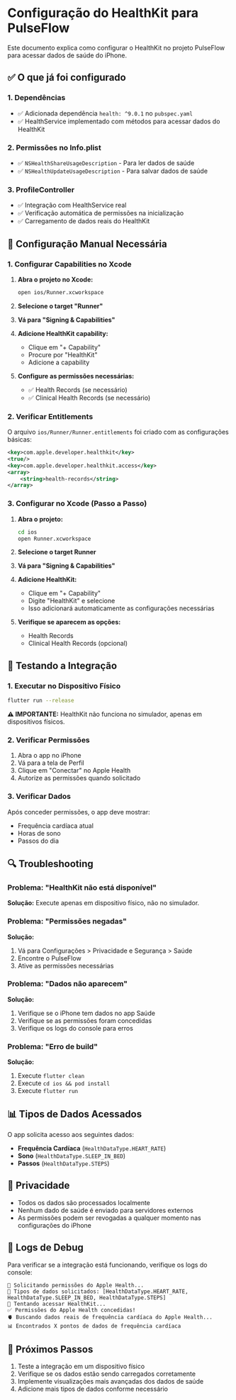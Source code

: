 # Configuração do HealthKit para PulseFlow

Este documento explica como configurar o HealthKit no projeto PulseFlow para acessar dados de saúde do iPhone.

## ✅ O que já foi configurado

### 1. Dependências
- ✅ Adicionada dependência `health: ^9.0.1` no `pubspec.yaml`
- ✅ HealthService implementado com métodos para acessar dados do HealthKit

### 2. Permissões no Info.plist
- ✅ `NSHealthShareUsageDescription` - Para ler dados de saúde
- ✅ `NSHealthUpdateUsageDescription` - Para salvar dados de saúde

### 3. ProfileController
- ✅ Integração com HealthService real
- ✅ Verificação automática de permissões na inicialização
- ✅ Carregamento de dados reais do HealthKit

## 🔧 Configuração Manual Necessária

### 1. Configurar Capabilities no Xcode

1. **Abra o projeto no Xcode:**
   ```bash
   open ios/Runner.xcworkspace
   ```

2. **Selecione o target "Runner"**

3. **Vá para "Signing & Capabilities"**

4. **Adicione HealthKit capability:**
   - Clique em "+ Capability"
   - Procure por "HealthKit"
   - Adicione a capability

5. **Configure as permissões necessárias:**
   - ✅ Health Records (se necessário)
   - ✅ Clinical Health Records (se necessário)

### 2. Verificar Entitlements

O arquivo `ios/Runner/Runner.entitlements` foi criado com as configurações básicas:

```xml
<key>com.apple.developer.healthkit</key>
<true/>
<key>com.apple.developer.healthkit.access</key>
<array>
    <string>health-records</string>
</array>
```

### 3. Configurar no Xcode (Passo a Passo)

1. **Abra o projeto:**
   ```bash
   cd ios
   open Runner.xcworkspace
   ```

2. **Selecione o target Runner**

3. **Vá para "Signing & Capabilities"**

4. **Adicione HealthKit:**
   - Clique em "+ Capability"
   - Digite "HealthKit" e selecione
   - Isso adicionará automaticamente as configurações necessárias

5. **Verifique se aparecem as opções:**
   - Health Records
   - Clinical Health Records (opcional)

## 📱 Testando a Integração

### 1. Executar no Dispositivo Físico
```bash
flutter run --release
```

**⚠️ IMPORTANTE:** HealthKit não funciona no simulador, apenas em dispositivos físicos.

### 2. Verificar Permissões
1. Abra o app no iPhone
2. Vá para a tela de Perfil
3. Clique em "Conectar" no Apple Health
4. Autorize as permissões quando solicitado

### 3. Verificar Dados
Após conceder permissões, o app deve mostrar:
- Frequência cardíaca atual
- Horas de sono
- Passos do dia

## 🔍 Troubleshooting

### Problema: "HealthKit não está disponível"
**Solução:** Execute apenas em dispositivo físico, não no simulador.

### Problema: "Permissões negadas"
**Solução:** 
1. Vá para Configurações > Privacidade e Segurança > Saúde
2. Encontre o PulseFlow
3. Ative as permissões necessárias

### Problema: "Dados não aparecem"
**Solução:**
1. Verifique se o iPhone tem dados no app Saúde
2. Verifique se as permissões foram concedidas
3. Verifique os logs do console para erros

### Problema: "Erro de build"
**Solução:**
1. Execute `flutter clean`
2. Execute `cd ios && pod install`
3. Execute `flutter run`

## 📊 Tipos de Dados Acessados

O app solicita acesso aos seguintes dados:

- **Frequência Cardíaca** (`HealthDataType.HEART_RATE`)
- **Sono** (`HealthDataType.SLEEP_IN_BED`)
- **Passos** (`HealthDataType.STEPS`)

## 🔐 Privacidade

- Todos os dados são processados localmente
- Nenhum dado de saúde é enviado para servidores externos
- As permissões podem ser revogadas a qualquer momento nas configurações do iPhone

## 📝 Logs de Debug

Para verificar se a integração está funcionando, verifique os logs do console:

```
🔐 Solicitando permissões do Apple Health...
📱 Tipos de dados solicitados: [HealthDataType.HEART_RATE, HealthDataType.SLEEP_IN_BED, HealthDataType.STEPS]
🏥 Tentando acessar HealthKit...
✅ Permissões do Apple Health concedidas!
🫀 Buscando dados reais de frequência cardíaca do Apple Health...
📊 Encontrados X pontos de dados de frequência cardíaca
```

## 🚀 Próximos Passos

1. Teste a integração em um dispositivo físico
2. Verifique se os dados estão sendo carregados corretamente
3. Implemente visualizações mais avançadas dos dados de saúde
4. Adicione mais tipos de dados conforme necessário
